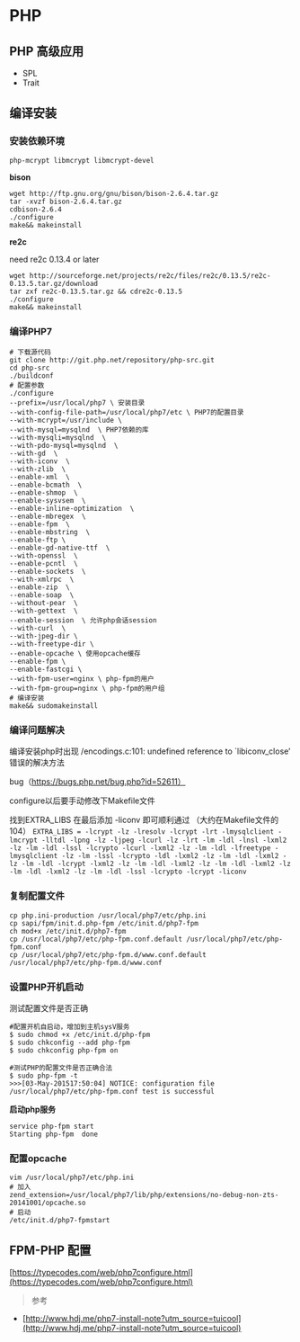 # PHP

## PHP 高级应用

- SPL
- Trait

## 编译安装

### 安装依赖环境

`php-mcrypt libmcrypt libmcrypt-devel`

**bison**

```
wget http://ftp.gnu.org/gnu/bison/bison-2.6.4.tar.gz
tar -xvzf bison-2.6.4.tar.gz
cdbison-2.6.4
./configure
make&& makeinstall
```

**re2c**

need re2c 0.13.4 or later

```
wget http://sourceforge.net/projects/re2c/files/re2c/0.13.5/re2c-0.13.5.tar.gz/download
tar zxf re2c-0.13.5.tar.gz && cdre2c-0.13.5
./configure
make&& makeinstall
```

### 编译PHP7

```
# 下载源代码
git clone http://git.php.net/repository/php-src.git
cd php-src
./buildconf
# 配置参数
./configure 
--prefix=/usr/local/php7 \ 安装目录
--with-config-file-path=/usr/local/php7/etc \ PHP7的配置目录
--with-mcrypt=/usr/include \
--with-mysql=mysqlnd  \ PHP7依赖的库
--with-mysqli=mysqlnd  \
--with-pdo-mysql=mysqlnd  \
--with-gd  \
--with-iconv  \
--with-zlib  \
--enable-xml  \
--enable-bcmath  \
--enable-shmop  \
--enable-sysvsem  \
--enable-inline-optimization  \
--enable-mbregex  \
--enable-fpm  \
--enable-mbstring  \
--enable-ftp \
--enable-gd-native-ttf  \
--with-openssl  \
--enable-pcntl  \
--enable-sockets  \
--with-xmlrpc  \
--enable-zip  \
--enable-soap  \
--without-pear  \
--with-gettext  \
--enable-session  \ 允许php会话session
--with-curl  \
--with-jpeg-dir \
--with-freetype-dir \
--enable-opcache \ 使用opcache缓存
--enable-fpm \
--enable-fastcgi \
--with-fpm-user=nginx \ php-fpm的用户
--with-fpm-group=nginx \ php-fpm的用户组
# 编译安装
make&& sudomakeinstall
```

### 编译问题解决

编译安装php时出现 /encodings.c:101: undefined reference to `libiconv_close’ 错误的解决方法

bug（https://bugs.php.net/bug.php?id=52611）

configure以后要手动修改下Makefile文件

找到EXTRA_LIBS 在最后添加 -liconv 即可顺利通过
（大约在Makefile文件的104）
`EXTRA_LIBS = -lcrypt -lz -lresolv -lcrypt -lrt -lmysqlclient -lmcrypt -lltdl -lpng -lz -ljpeg -lcurl -lz -lrt -lm -ldl -lnsl -lxml2 -lz -lm -ldl -lssl -lcrypto -lcurl -lxml2 -lz -lm -ldl -lfreetype -lmysqlclient -lz -lm -lssl -lcrypto -ldl -lxml2 -lz -lm -ldl -lxml2 -lz -lm -ldl -lcrypt -lxml2 -lz -lm -ldl -lxml2 -lz -lm -ldl -lxml2 -lz -lm -ldl -lxml2 -lz -lm -ldl -lssl -lcrypto -lcrypt -liconv`

### 复制配置文件

```
cp php.ini-production /usr/local/php7/etc/php.ini
cp sapi/fpm/init.d.php-fpm /etc/init.d/php7-fpm
ch mod+x /etc/init.d/php7-fpm
cp /usr/local/php7/etc/php-fpm.conf.default /usr/local/php7/etc/php-fpm.conf
cp /usr/local/php7/etc/php-fpm.d/www.conf.default /usr/local/php7/etc/php-fpm.d/www.conf
```


### 设置PHP开机启动

测试配置文件是否正确

```
#配置开机自启动，增加到主机sysV服务
$ sudo chmod +x /etc/init.d/php-fpm
$ sudo chkconfig --add php-fpm
$ sudo chkconfig php-fpm on

#测试PHP的配置文件是否正确合法
$ sudo php-fpm -t
>>>[03-May-201517:50:04] NOTICE: configuration file /usr/local/php7/etc/php-fpm.conf test is successful
```

**启动php服务**

```
service php-fpm start
Starting php-fpm  done
```

### 配置opcache

```
vim /usr/local/php7/etc/php.ini
# 加入
zend_extension=/usr/local/php7/lib/php/extensions/no-debug-non-zts-20141001/opcache.so
# 启动
/etc/init.d/php7-fpmstart
```


## FPM-PHP 配置

[https://typecodes.com/web/php7configure.html](https://typecodes.com/web/php7configure.html)


> 参考
- [http://www.hdj.me/php7-install-note?utm_source=tuicool](http://www.hdj.me/php7-install-note?utm_source=tuicool)